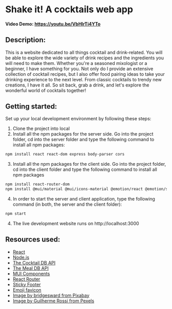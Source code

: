 # Shake it! A cocktails web app
#### Video Demo:  https://youtu.be/VbHlrTi4YTo
## Description:
This is a website dedicated to all things cocktail and drink-related. You will be able to explore the wide variety of drink recipes and the ingredients you will need to make them. Whether you're a seasoned mixologist or a beginner, I have something for you. Not only do I provide an extensive collection of cocktail recipes, but I also offer food pairing ideas to take your drinking experience to the next level. From classic cocktails to trendy new creations, I have it all. So sit back, grab a drink, and let's explore the wonderful world of cocktails together!

## Getting started:
Set up your local development environment by following these steps:
1. Clone the project into local
2. Install all the npm packages for the server side. Go into the project folder, cd into the server folder and type the following command to install all npm packages:
```bash
npm install react react-dom express body-parser cors
```
3. Install all the npm packages for the client side. Go into the project folder, cd into the client folder and type the following command to install all npm packages
```bash
npm install react-router-dom
npm install @mui/material @mui/icons-material @emotion/react @emotion/styled
```
4. In order to start the server and client application, type the following command (in both, the server and the client folder):
```bash
npm start
```
4. The live development website runs on http://localhost:3000

## Resources used:
- [React](https://react.dev/)
- [Node.js](https://nodejs.org/en)
- [The Cocktail DB API](https://www.thecocktaildb.com/api.php)
- [The Meal DB API](https://www.themealdb.com/api.php)
- [MUI Components](https://mui.com/components/)
- [React Router](https://reactrouter.com/en/main)
- [Sticky Footer](https://github.com/mui/material-ui/tree/v5.11.16/docs/data/material/getting-started/templates/sticky-footer)
- [Emoji favicon](https://favicon.io/emoji-favicons/cocktail-glass)
- [Image by bridgesward from Pixabay](https://pixabay.com/photos/drinks-alcohol-cocktails-alcoholic-2578446/)
- [Image by Guilherme Rossi from Pexels](https://www.pexels.com/photo/black-and-red-floral-textile-1819669/)








